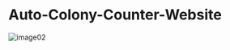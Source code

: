 # Auto-Colony-Counter-Website

![image02](https://user-images.githubusercontent.com/30895117/183295909-061dc714-80e1-4f13-913b-14587b1be142.png)
